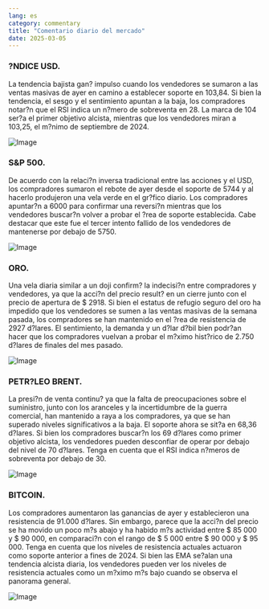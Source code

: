 ```yaml
---
lang: es
category: commentary
title: "Comentario diario del mercado"
date: 2025-03-05
---
```


### ?NDICE USD.

La tendencia bajista gan? impulso cuando los vendedores se sumaron a las ventas masivas de ayer en camino a establecer soporte en 103,84. Si bien la tendencia, el sesgo y el sentimiento apuntan a la baja, los compradores notar?n que el RSI indica un n?mero de sobreventa en 28. La marca de 104 ser?a el primer objetivo alcista, mientras que los vendedores miran a 103,25, el m?nimo de septiembre de 2024.

![Image](https://markleighedu.github.io/img/Mar-2025/05-Mar-2025/usdindex.jpg)

### S&P 500.

De acuerdo con la relaci?n inversa tradicional entre las acciones y el USD, los compradores sumaron el rebote de ayer desde el soporte de 5744 y al hacerlo produjeron una vela verde en el gr?fico diario. Los compradores apuntar?n a 6000 para confirmar una reversi?n mientras que los vendedores buscar?n volver a probar el ?rea de soporte establecida. Cabe destacar que este fue el tercer intento fallido de los vendedores de mantenerse por debajo de 5750.

![Image](https://markleighedu.github.io/img/Mar-2025/05-Mar-2025/sp500.jpg)

### ORO.

Una vela diaria similar a un doji confirm? la indecisi?n entre compradores y vendedores, ya que la acci?n del precio result? en un cierre junto con el precio de apertura de $ 2918. Si bien el estatus de refugio seguro del oro ha impedido que los vendedores se sumen a las ventas masivas de la semana pasada, los compradores se han mantenido en el ?rea de resistencia de 2927 d?lares. El sentimiento, la demanda y un d?lar d?bil bien podr?an hacer que los compradores vuelvan a probar el m?ximo hist?rico de 2.750 d?lares de finales del mes pasado.

![Image](https://markleighedu.github.io/img/Mar-2025/05-Mar-2025/gold.jpg)

### PETR?LEO BRENT.

La presi?n de venta continu? ya que la falta de preocupaciones sobre el suministro, junto con los aranceles y la incertidumbre de la guerra comercial, han mantenido a raya a los compradores, ya que se han superado niveles significativos a la baja. El soporte ahora se sit?a en 68,36 d?lares. Si bien los compradores buscar?n los 69 d?lares como primer objetivo alcista, los vendedores pueden desconfiar de operar por debajo del nivel de 70 d?lares. Tenga en cuenta que el RSI indica n?meros de sobreventa por debajo de 30.

![Image](https://markleighedu.github.io/img/Mar-2025/05-Mar-2025/brentoil.jpg)

### BITCOIN.

Los compradores aumentaron las ganancias de ayer y establecieron una resistencia de 91.000 d?lares. Sin embargo, parece que la acci?n del precio se ha movido un poco m?s abajo y ha habido m?s actividad entre $ 85 000 y $ 90 000, en comparaci?n con el rango de $ 5 000 entre $ 90 000 y $ 95 000. Tenga en cuenta que los niveles de resistencia actuales actuaron como soporte anterior a fines de 2024. Si bien las EMA se?alan una tendencia alcista diaria, los vendedores pueden ver los niveles de resistencia actuales como un m?ximo m?s bajo cuando se observa el panorama general.

![Image](https://markleighedu.github.io/img/Mar-2025/05-Mar-2025/bitcoin.jpg)

